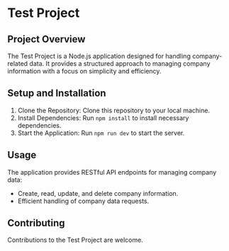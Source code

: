 # Test Project

## Project Overview

The Test Project is a Node.js application designed for handling company-related data. 
It provides a structured approach to managing company information with a focus on 
simplicity and efficiency.

## Setup and Installation

1. Clone the Repository: Clone this repository to your local machine.
2. Install Dependencies: Run `npm install` to install necessary dependencies.
3. Start the Application: Run `npm run dev` to start the server.

## Usage

The application provides RESTful API endpoints for managing company data:

- Create, read, update, and delete company information.
- Efficient handling of company data requests.

## Contributing

Contributions to the Test Project are welcome.